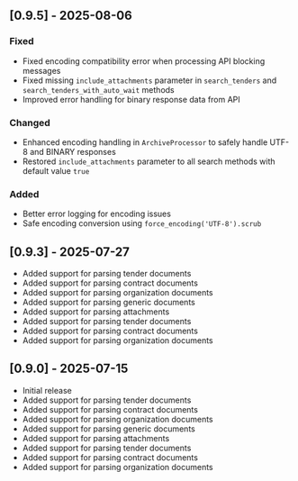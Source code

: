 ## [0.9.5] - 2025-08-06

### Fixed

- Fixed encoding compatibility error when processing API blocking messages
- Fixed missing `include_attachments` parameter in `search_tenders` and `search_tenders_with_auto_wait` methods
- Improved error handling for binary response data from API

### Changed

- Enhanced encoding handling in `ArchiveProcessor` to safely handle UTF-8 and BINARY responses
- Restored `include_attachments` parameter to all search methods with default value `true`

### Added

- Better error logging for encoding issues
- Safe encoding conversion using `force_encoding('UTF-8').scrub`

## [0.9.3] - 2025-07-27

- Added support for parsing tender documents
- Added support for parsing contract documents
- Added support for parsing organization documents
- Added support for parsing generic documents
- Added support for parsing attachments
- Added support for parsing tender documents
- Added support for parsing contract documents
- Added support for parsing organization documents

## [0.9.0] - 2025-07-15

- Initial release
- Added support for parsing tender documents
- Added support for parsing contract documents
- Added support for parsing organization documents
- Added support for parsing generic documents
- Added support for parsing attachments
- Added support for parsing tender documents
- Added support for parsing contract documents
- Added support for parsing organization documents
